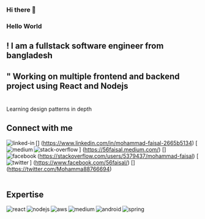 ### Hi there 👋

<!--
**Jjaaminy/Jjaaminy** is a ✨ _special_ ✨ repository because its `README.md` (this file) appears on your GitHub profile.

Here are some ideas to get you started:

- 🔭 I’m currently working on ...
- 🌱 I’m currently learning ...
- 👯 I’m looking to collaborate on ...
- 🤔 I’m looking for help with ...
- 💬 Ask me about ...
- 📫 How to reach me: ...
- 😄 Pronouns: ...
- ⚡ Fun fact: ...
-->
### Hello World 
!
I am a fullstack software engineer from bangladesh
- 
"
 Working on multiple frontend and backend project using React
and Nodejs
- 
#
 Learning design patterns in depth
<br>
## Connect with me
[<img align="left" alt="linked-in"
src="https://img.shields.io/badge/linkedin-%230077B5.svg?&style=forthe-badge&logo=linkedin&logoColor=white" />]
(https://www.linkedin.com/in/mohammad-faisal-2665b5134)
[<img align="left" alt="medium"
src="https://img.shields.io/badge/medium-%2312100E.svg?&style=forthe-badge&logo=medium&logoColor=white" />]
(https://56faisal.medium.com/)
[<img align="left" alt="stack-overflow"
src="https://img.shields.io/badge/stack%20overflow-FE7A16?
logo=stack-overflow&logoColor=white&style=for-the-badge" />]
(https://stackoverflow.com/users/5379437/mohammad-faisal)
[<img align="left" alt="facebook"
src="https://img.shields.io/badge/facebook-%231877F2.svg?&style=for-
How to Create a Kick-Ass GitHub Profile in 5 Minutes | by Mohammad Faisal | Jun, 2021 | JavaScript in Plain English 12.07.21, 09:27
https://javascript.plainenglish.io/how-to-create-a-kick-ass-github-profile-in-5-minutes-19a8e8d0693b Seite 4 von 9
the-badge&logo=facebook&logoColor=white" />]
(https://www.facebook.com/56faisal/)
[<img align="left" alt="twitter"
src="https://img.shields.io/badge/twitter-%231DA1F2.svg?&style=forthe-badge&logo=twitter&logoColor=white" />]
(https://twitter.com/Mohamma88766694)
<br>
<br>
## Expertise
<img align="left" alt="react"
src="https://img.shields.io/badge/react%20-%2320232a.svg?&style=forthe-badge&logo=react&logoColor=%2361DAFB" />
<img align="left" alt="nodejs"
src="https://img.shields.io/badge/node.js%20-%2343853D.svg?
&style=for-the-badge&logo=node.js&logoColor=white" />
<img align="left" alt="aws"
src="https://img.shields.io/badge/Amazon%20AWS-%23232F3E?
logo=amazon-aws&logoColor=white&style=for-the-badge" />
<img align="left" alt="medium"
src="https://img.shields.io/badge/postgres-%23316192.svg?&style=forthe-badge&logo=postgresql&logoColor=white" />
<img align="left" alt="android"
src="https://img.shields.io/badge/Android-3DDC84?
logo=android&logoColor=white&style=for-the-badge" />
<img align="left" alt="spring"
src="https://img.shields.io/badge/spring%20-%236DB33F.svg?
&style=for-the-badge&logo=spring&logoColor=white" />
<br>
<br>
